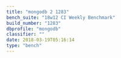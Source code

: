 ```yaml
---
title: "mongodb 2 1283"
bench_suite: "18w12 CI Weekly Benchmark"
build_number: "1283"
dbprofile: "mongodb"
classifier: ""
date: 2018-03-19T05:16:14
type: "bench"
---
```

